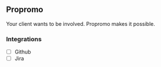 ## Propromo

Your client wants to be involved. Propromo makes it possible.

### Integrations
* [ ] Github
* [ ] Jira
